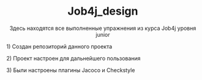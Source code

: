 <h1 align="center">Job4j_design</h1>
<p align="center"> Здесь находятся все выполненные упражнения из курса Job4j уровня junior </p>
<p>1) Создан репозиторий данного проекта </p>
<p>2) Проект настроен для дальнейшего пользования</p>
<p>3) Были настроены плагины Jacoco и Checkstyle</p>
